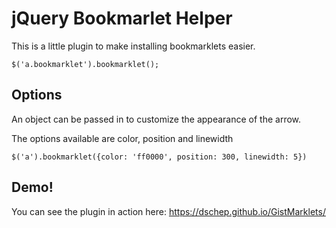 # jQuery Bookmarlet Helper

This is a little plugin to make installing bookmarklets easier.

    $('a.bookmarklet').bookmarklet();

## Options
An object can be passed in to customize the appearance of the arrow.

The options available are color, position and linewidth

    $('a').bookmarklet({color: 'ff0000', position: 300, linewidth: 5})


## Demo!
You can see the plugin in action here: https://dschep.github.io/GistMarklets/
